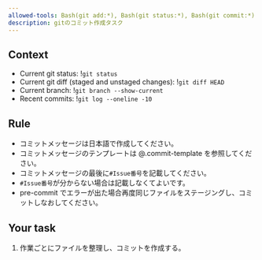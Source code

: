 ```yaml
---
allowed-tools: Bash(git add:*), Bash(git status:*), Bash(git commit:*)
description: gitのコミット作成タスク
---
```


## Context

- Current git status: !`git status`
- Current git diff (staged and unstaged changes): !`git diff HEAD`
- Current branch: !`git branch --show-current`
- Recent commits: !`git log --oneline -10`

## Rule

- コミットメッセージは日本語で作成してください。
- コミットメッセージのテンプレートは @.commit-template を参照してください。
- コミットメッセージの最後に`#Issue番号`を記載してください。
- `#Issue番号`が分からない場合は記載しなくてよいです。
- pre-commit でエラーが出た場合再度同じファイルをステージングし、コミットしなおしてください。

## Your task

1. 作業ごとにファイルを整理し、コミットを作成する。
